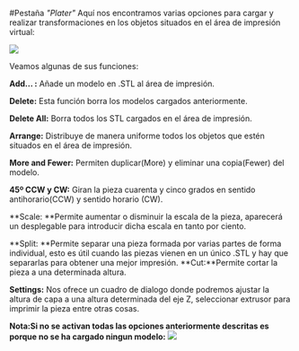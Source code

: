 #Pestaña *"Plater"*
Aquí nos encontramos varias opciones para cargar y realizar transformaciones en los objetos situados en el área de impresión virtual:

![](https://puu.sh/tuGUI/3f7309b1c9.png)

Veamos algunas de sus funciones:

**Add... :** Añade un modelo en .STL al área de impresión.

**Delete:** Esta función borra los modelos cargados anteriormente.

**Delete All:** Borra todos los STL cargados en el área de impresión.

**Arrange:** Distribuye de manera uniforme todos los objetos que estén situados en el área de impresión.

**More and Fewer:** Permiten duplicar(More) y eliminar una copia(Fewer) del modelo.

**45º CCW y CW:** Giran la pieza cuarenta y cinco grados en sentido antihorario(CCW) y sentido horario (CW).

**Scale: **Permite aumentar o disminuir la escala de la pieza, aparecerá un desplegable para introducir dicha escala en tanto por ciento.

**Split: **Permite separar una pieza formada por varias partes de forma individual, esto es útil cuando las piezas vienen en un único .STL y hay que separarlas para obtener una mejor impresión.
**Cut:**Permite cortar la pieza a una determinada altura.

**Settings:** Nos ofrece un cuadro de dialogo donde podremos ajustar la  altura de capa a una altura determinada del eje Z, seleccionar extrusor para imprimir la pieza entre otras cosas.

**Nota:Si no se activan todas las opciones anteriormente descritas es porque no se ha cargado ningun modelo:**
![](https://puu.sh/tuIjB/b63007c135.png) 



